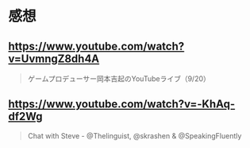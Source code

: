 # 感想

## https://www.youtube.com/watch?v=UvmngZ8dh4A

> ゲームプロデューサー岡本吉起のYouTubeライブ（9/20）

## https://www.youtube.com/watch?v=-KhAq-df2Wg

> Chat with Steve - ‪@Thelinguist‬, @skrashen & ‪@SpeakingFluently‬ 
